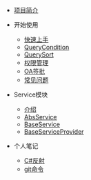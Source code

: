
- [项目简介](xueq/README.md)
    
- 开始使用
    - [快速上手](xueq/startuse/quiklyuse.md)  
    - [QueryCondition](xueq/startuse/querycondition.md)     
    - [QuerySort](xueq/startuse/querysort.md)   
    - [权限管理](xueq/startuse/permission.md)     
    - [OA签批](xueq/startuse/workflow.md)   
    - [常见问题](xueq/startuse/problems.md)
- Service模块
  - [介绍](xueq/service/readme.md?id=主要功能)  
  - [AbsService](xueq/service/absservice.md)
  - [BaseService](xueq/service/baseservice.md)    
  - [BaseServiceProvider](xueq/service/baseserviceprovider.md)  
- 个人笔记
    - [C#反射](note/csharp.md)
    - [git命令](note/github.md)